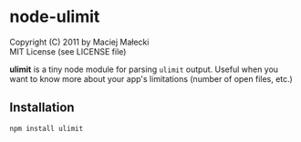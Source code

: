 # node-ulimit
Copyright (C) 2011 by Maciej Małecki  
MIT License (see LICENSE file)

**ulimit** is a tiny node module for parsing `ulimit` output. Useful when you want to know more about your app's limitations (number of open files, etc.)

## Installation

    npm install ulimit

